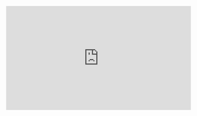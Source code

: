 <style>
.resp-container {
    position: relative;
    overflow: hidden;
    padding-top: 56.25%;
}

.testiframe {
    position: absolute;
    top: 0;
    left: 0;
    width: 100%;
    height: 100%;
    border: 0;
}
</style>


<div class="resp-container">
    <iframe class="testiframe" src="https://jmbarbone.github.io/psy609/fdsp_presentation.html">
      Fallback text here for unsupporting browsers, of which there are scant few.
    </iframe>
</div>
